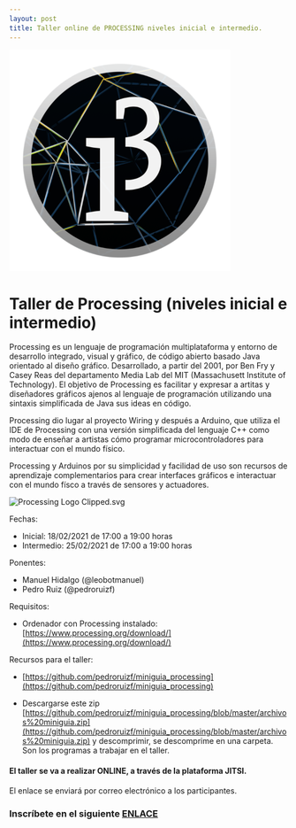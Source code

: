 ```yaml
---
layout: post
title: Taller online de PROCESSING niveles inicial e intermedio.
---
```


<img src="/images/processing1.png" width="400" />


# Taller de Processing (niveles inicial e intermedio)

Processing es un lenguaje de programación multiplataforma y entorno de desarrollo integrado, visual y gráfico, de código abierto basado Java orientado al diseño gráfico. Desarrollado, a partir del 2001, por Ben Fry y Casey Reas del departamento Media Lab del MIT (Massachusett Institute of Technology). El objetivo de Processing es facilitar y expresar a artitas y diseñadores gráficos ajenos al lenguaje de programación utilizando una sintaxis simplificada de Java sus ideas en código.

Processing dio lugar al proyecto Wiring y después a Arduino, que utiliza el IDE de Processing con una versión simplificada del lenguaje C++ como modo de enseñar a artistas cómo programar microcontroladores para interactuar con el mundo físico.

Processing y Arduinos por su simplicidad y facilidad de uso son recursos de aprendizaje complementarios para crear interfaces gráficos e interactuar con el mundo físco a través de sensores y actuadores.

![Processing Logo Clipped.svg](https://upload.wikimedia.org/wikipedia/commons/thumb/5/59/Processing_Logo_Clipped.svg/245px-Processing_Logo_Clipped.svg.png)

Fechas:

* Inicial: 18/02/2021 de 17:00 a 19:00 horas
* Intermedio: 25/02/2021 de 17:00 a 19:00 horas   

Ponentes:

* Manuel Hidalgo (@leobotmanuel)
* Pedro Ruiz (@pedroruizf)

Requisitos:

* Ordenador con Processing instalado: [https://www.processing.org/download/](https://www.processing.org/download/)

Recursos para el taller:

* [https://github.com/pedroruizf/miniguia_processing](https://github.com/pedroruizf/miniguia_processing)

* Descargarse este zip [https://github.com/pedroruizf/miniguia_processing/blob/master/archivos%20miniguia.zip](https://github.com/pedroruizf/miniguia_processing/blob/master/archivos%20miniguia.zip) y descomprimir, se descomprime en una carpeta. Son los programas a trabajar en el taller.






#### El taller se va a realizar ONLINE, a través de la plataforma JITSI.
El enlace se enviará por correo electrónico a los participantes.






### Inscríbete en el siguiente [ENLACE](https://forms.gle/bHAakwFYX8nTVsmW7)
